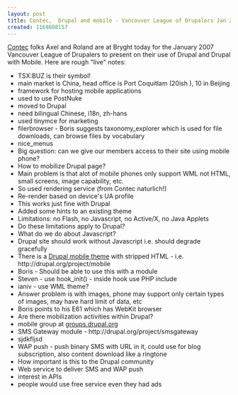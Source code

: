 ```yaml
---
layout: post
title: Contec,  Drupal and mobile - Vancouver League of Drupalers Jan 2007
created: 1169808157
---
```

<p> <a href="http://www.contec.ca/s/Home.asp">Contec</a> folks Axel and Roland  are at Bryght today  for the January 2007 Vancouver League of Drupalers to present on their use of Drupal and Drupal with Mobile. Here are rough &quot;live&quot; notes: </p><ul> <li>TSX:BUZ is their symbol!</li> <li>main market is China, head office is Port Coquitlam (20ish ), 10 in Beijing</li> <li>framework for hosting mobile applications</li> <li>used to use PostNuke</li> <li>moved to Drupal</li> <li>need bilingual Chinese, i18n, zh-hans</li> <li>used tinymce for marketing</li> <li>filerbrowser - Boris suggests taxonomy_explorer which is used for file downloads, can browse files by vocabulary</li> <li>nice_menus</li> <li>Big question: can we give our members access to their site using mobile phone?</li> <li>How to mobilize Drupal page?</li> <li>Main problem is that alot of mobile phones only support WML not HTML, small screens, image capability, etc.</li> <li>So used rendering service (from Contec naturlich!)</li> <li>Re-render based on device&#39;s UA profile</li> <li>This works just fine with Drupal</li> <li>Added some hints to an existing theme</li> <li>Limitations: no Flash, no Javascript, no Active/X, no Java Applets</li> <li>Do these limitations apply to Drupal?</li> <li>What do we do about Javascript?</li> <li>Drupal site should work without Javascript i.e. should degrade gracefully</li> <li>There is a <a href="http://drupal.org/project/mobile">Drupal mobile theme</a> with stripped HTML - i.e. http://drupal.org/project/mobile</li> <li>Boris - Should be able to use this with a module</li> <li>Steven - use hook_init()  - inside hook use PHP include</li> <li>ianiv - use WML theme?</li> <li>Answer problem is with images, phone may support only certain types of images, may have hard limit of data, etc</li> <li>Boris points to his E61 which has WebKit browser</li> <li>Are there mobilization activities within Drupal?</li> <li>mobile group at <a href="http://groups.drupal.org/mobile">groups.drupal.org</a></li> <li>SMS Gateway module - http://drupal.org/project/smsgateway</li> <li>sjdkfljsd</li> <li>WAP push - push binary SMS with URL in it, could use for blog subscription, also content download like a ringtone</li> <li>How important is this to the Drupal community</li> <li>Web service to deliver SMS and WAP push</li> <li>interest in APIs </li> <li>people would use free service even they had ads</li> </ul>
